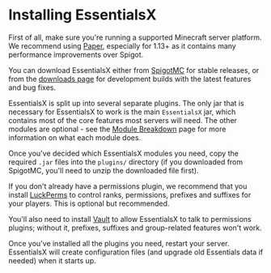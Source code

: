 # Installing EssentialsX

First of all, make sure you're running a supported Minecraft server platform. We recommend using [Paper](https://papermc.io), especially for 1.13+ as it contains many performance improvements over Spigot.

You can download EssentialsX either from [SpigotMC](https://www.spigotmc.org/resources/essentialsx.9089/) for stable releases, or from the [downloads page](https://essentialsx.net/downloads.html) for development builds with the latest features and bug fixes.

EssentialsX is split up into several separate plugins. The only jar that is necessary for EssentialsX to work is the main `EssentialsX` jar, which contains most of the core features most servers will need. The other modules are optional - see the [Module Breakdown](/wiki/Module-Breakdown.html) page for more information on what each module does.

Once you've decided which EssentialsX modules you need, copy the required `.jar` files into the `plugins/` directory (if you downloaded from SpigotMC, you'll need to unzip the downloaded file first).

If you don't already have a permissions plugin, we recommend that you install [LuckPerms](https://luckperms.net) to control ranks, permissions, prefixes and suffixes for your players. This is optional but recommended.

You'll also need to install [Vault](https://www.spigotmc.org/resources/vault.34315/) to allow EssentialsX to talk to permissions plugins; without it, prefixes, suffixes and group-related features won't work.

Once you've installed all the plugins you need, restart your server. EssentialsX will create configuration files (and upgrade old Essentials data if needed) when it starts up.
